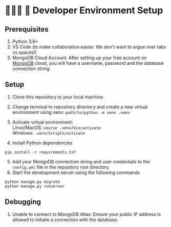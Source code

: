 # 👩🏼‍💻 🚀 Developer Environment Setup
## Prerequisites
1.  Python 3.6+
2.  VS Code (to make collaboration easier. We don't want to argue over tabs vs spaces!)
3.  MongoDB Cloud Account: After setting up your free account on [MongoDB](https://www.mongodb.com/cloud/atlas/register) cloud, you will have a username, password and the database connection string.
## Setup
1.  Clone this repository to your local machine.

2.  Change terminal to repository directory and create a new virtual environment using venv: `path/to/python -m venv .venv`

3.  Activate virtual environment:<br/>
Linux/MacOS:  `source .venv/bin/activate`<br/>
Windows:  `.venv/Scripts/activate`<br/>

4.  Install Python dependencies
```Text
pip install -r requirements.txt
```
5.  Add your MongoDB connection string and user credentials to the `config.yml` file in the repository root directory.
6.  Start the development server using the following commands 
```Text
python manage.py migrate
python manage.py runserver
```
## Debugging
1.  Unable to connect to MongoDB Atlas: Ensure your public IP address is allowed to initiate a connection with the database.
